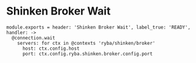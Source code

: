 
# Shinken Broker Wait

    module.exports = header: 'Shinken Broker Wait', label_true: 'READY', handler: ->
      @connection.wait
        servers: for ctx in @contexts 'ryba/shinken/broker'
          host: ctx.config.host
          port: ctx.config.ryba.shinken.broker.config.port
